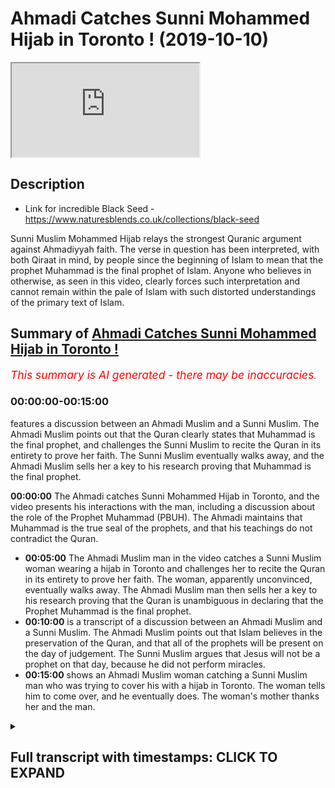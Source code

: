# Ahmadi Catches Sunni Mohammed Hijab in Toronto ! (2019-10-10)

<iframe loading='lazy' allow='autoplay' src='https://www.youtube.com/embed/yl2ifwqqOtQ'></iframe>

## Description

- Link for incredible Black Seed - https://www.naturesblends.co.uk/collections/black-seed 

Sunni Muslim Mohammed Hijab relays the strongest Quranic argument against Ahmadiyyah faith. The verse in question has been interpreted, with both Qiraat in mind, by people since the beginning of Islam to mean that the prophet Muhammad is the final prophet of Islam. Anyone who believes in otherwise, as seen in this video, clearly forces such interpretation and cannot remain within the pale of Islam with such distorted understandings of the primary text of Islam.

## Summary of [Ahmadi Catches Sunni Mohammed Hijab in Toronto !](https://www.youtube.com/watch?v=yl2ifwqqOtQ)


*<span style="color:red; font-size:125%">This summary is AI generated - there may be inaccuracies</span>. [](/)*

### <a onclick="modifyYTiframeseektime('0')">00:00:00-00:15:00</a>

 features a discussion between an Ahmadi Muslim and a Sunni Muslim. The Ahmadi Muslim points out that the Quran clearly states that Muhammad is the final prophet, and challenges the Sunni Muslim to recite the Quran in its entirety to prove her faith. The Sunni Muslim eventually walks away, and the Ahmadi Muslim sells her a key to his research proving that Muhammad is the final prophet.

**<a onclick="modifyYTiframeseektime('0')">00:00:00</a>** The Ahmadi catches Sunni Mohammed Hijab in Toronto, and the video presents his interactions with the man, including a discussion about the role of the Prophet Muhammad (PBUH). The Ahmadi maintains that Muhammad is the true seal of the prophets, and that his teachings do not contradict the Quran.
* **<a onclick="modifyYTiframeseektime('300')">00:05:00</a>** The Ahmadi Muslim man in the video catches a Sunni Muslim woman wearing a hijab in Toronto and challenges her to recite the Quran in its entirety to prove her faith. The woman, apparently unconvinced, eventually walks away. The Ahmadi Muslim man then sells her a key to his research proving that the Quran is unambiguous in declaring that the Prophet Muhammad is the final prophet.
* **<a onclick="modifyYTiframeseektime('600')">00:10:00</a>**  is a transcript of a discussion between an Ahmadi Muslim and a Sunni Muslim. The Ahmadi Muslim points out that Islam believes in the preservation of the Quran, and that all of the prophets will be present on the day of judgement. The Sunni Muslim argues that Jesus will not be a prophet on that day, because he did not perform miracles.
* **<a onclick="modifyYTiframeseektime('900')">00:15:00</a>** shows an Ahmadi Muslim woman catching a Sunni Muslim man who was trying to cover his  with a hijab in Toronto. The woman tells him to come over, and he eventually does. The woman's mother thanks her and the man.

<details><summary><h2>Full transcript with timestamps: CLICK TO EXPAND</h2></summary>

<a onclick="modifyYTiframeseektime('0')">0:00:00</a> Mollie Kuramoto liable catalyzed make  
<a onclick="modifyYTiframeseektime('2')">0:00:02</a> sure that you try these supplements out  
<a onclick="modifyYTiframeseektime('5')">0:00:05</a> there very very good very healthy  
<a onclick="modifyYTiframeseektime('7')">0:00:07</a> natural and you can check the link in  
<a onclick="modifyYTiframeseektime('11')">0:00:11</a> the description box that is nature's  
<a onclick="modifyYTiframeseektime('13')">0:00:13</a> blend black seed oil and they have other  
<a onclick="modifyYTiframeseektime('15')">0:00:15</a> things as well oh yeah a little boy boy  
<a onclick="modifyYTiframeseektime('21')">0:00:21</a> boy hope you enjoy the video so this  
<a onclick="modifyYTiframeseektime('25')">0:00:25</a> first can't be talking about you know  
<a onclick="modifyYTiframeseektime('29')">0:00:29</a> why because the narrative is juices  
<a onclick="modifyYTiframeseektime('34')">0:00:34</a> right he's the second coming of Jesus  
<a onclick="modifyYTiframeseektime('39')">0:00:39</a> this is Jesus in the verse that's  
<a onclick="modifyYTiframeseektime('41')">0:00:41</a> talking there's going to be a prefer  
<a onclick="modifyYTiframeseektime('42')">0:00:42</a> after me called amp so he's the French  
<a onclick="modifyYTiframeseektime('45')">0:00:45</a> in this verse this Jesus Christ is  
<a onclick="modifyYTiframeseektime('49')">0:00:49</a> differentiating between himself and  
<a onclick="modifyYTiframeseektime('51')">0:00:51</a> damnit do you see this point because  
<a onclick="modifyYTiframeseektime('55')">0:00:55</a> Jesus insane embodies Muhammad there's  
<a onclick="modifyYTiframeseektime('59')">0:00:59</a> going to be a prophet after me called  
<a onclick="modifyYTiframeseektime('60')">0:01:00</a> Ahmed and it's not him and it's not a  
<a onclick="modifyYTiframeseektime('64')">0:01:04</a> sir it's a different individual  
<a onclick="modifyYTiframeseektime('65')">0:01:05</a> completely docile said about the  
<a onclick="modifyYTiframeseektime('71')">0:01:11</a> latter-day Messiah right so that's him  
<a onclick="modifyYTiframeseektime('75')">0:01:15</a> but then the moment also prophesied in  
<a onclick="modifyYTiframeseektime('77')">0:01:17</a> the Koran that the latter day Messiah  
<a onclick="modifyYTiframeseektime('79')">0:01:19</a> will come believe it just it's just a  
<a onclick="modifyYTiframeseektime('88')">0:01:28</a> person that that is we believe is Kalam  
<a onclick="modifyYTiframeseektime('90')">0:01:30</a> emit you guys believe it's because era  
<a onclick="modifyYTiframeseektime('96')">0:01:36</a> because he says death right it can be  
<a onclick="modifyYTiframeseektime('98')">0:01:38</a> ISA or again right cuz in the Quran  
<a onclick="modifyYTiframeseektime('101')">0:01:41</a> itself all messengers before the holy  
<a onclick="modifyYTiframeseektime('103')">0:01:43</a> prophet of nine with respect the over  
<a onclick="modifyYTiframeseektime('105')">0:01:45</a> all due respect even if we took even if  
<a onclick="modifyYTiframeseektime('108')">0:01:48</a> we take your interpretation of that  
<a onclick="modifyYTiframeseektime('109')">0:01:49</a> seriously and that Jesus is dead yeah  
<a onclick="modifyYTiframeseektime('111')">0:01:51</a> let's take your interpretation seriously  
<a onclick="modifyYTiframeseektime('112')">0:01:52</a> even if Jesus is dead it doesn't mean  
<a onclick="modifyYTiframeseektime('115')">0:01:55</a> that the person that has to be the next  
<a onclick="modifyYTiframeseektime('116')">0:01:56</a> Messiah is gonna be a map so the result  
<a onclick="modifyYTiframeseektime('120')">0:02:00</a> then we start talking about like the  
<a onclick="modifyYTiframeseektime('122')">0:02:02</a> character ray of the promised Messiah  
<a onclick="modifyYTiframeseektime('123')">0:02:03</a> I'm sorry  
<a onclick="modifyYTiframeseektime('125')">0:02:05</a> because our time with the character and  
<a onclick="modifyYTiframeseektime('127')">0:02:07</a> the signs in the ground that showed that  
<a onclick="modifyYTiframeseektime('129')">0:02:09</a> use ones can give me some idea  
<a onclick="modifyYTiframeseektime('131')">0:02:11</a> truthfulness right but right he's known  
<a onclick="modifyYTiframeseektime('136')">0:02:16</a> as a truthful person right not like the  
<a onclick="modifyYTiframeseektime('138')">0:02:18</a> criteria or somebody to be composite  
<a onclick="modifyYTiframeseektime('140')">0:02:20</a> right which worse are you talking about  
<a onclick="modifyYTiframeseektime('142')">0:02:22</a> I think it's from the Hatice actually  
<a onclick="modifyYTiframeseektime('145')">0:02:25</a> alright so it directly corresponds to  
<a onclick="modifyYTiframeseektime('147')">0:02:27</a> the Quran wreck it doesn't contradict  
<a onclick="modifyYTiframeseektime('149')">0:02:29</a> this I understand what you say you  
<a onclick="modifyYTiframeseektime('155')">0:02:35</a> confuse I understand you look like  
<a onclick="modifyYTiframeseektime('157')">0:02:37</a> you're honest and genuine I'm humble  
<a onclick="modifyYTiframeseektime('160')">0:02:40</a> individual and I respect the fact that  
<a onclick="modifyYTiframeseektime('161')">0:02:41</a> he's taking the time to come and ask me  
<a onclick="modifyYTiframeseektime('163')">0:02:43</a> these questions I really do I'm gonna  
<a onclick="modifyYTiframeseektime('165')">0:02:45</a> give you two or three evidences I think  
<a onclick="modifyYTiframeseektime('167')">0:02:47</a> which means that they don't actually  
<a onclick="modifyYTiframeseektime('169')">0:02:49</a> allow anyone to have any I want you to  
<a onclick="modifyYTiframeseektime('195')">0:03:15</a> come see me by all means come recluses  
<a onclick="modifyYTiframeseektime('201')">0:03:21</a> that's not a problem because I don't  
<a onclick="modifyYTiframeseektime('203')">0:03:23</a> have to give my number to people what's  
<a onclick="modifyYTiframeseektime('205')">0:03:25</a> up with all due respect I've got a lot  
<a onclick="modifyYTiframeseektime('206')">0:03:26</a> of people what Atkins you know but if  
<a onclick="modifyYTiframeseektime('208')">0:03:28</a> someone wants to if someone was to speak  
<a onclick="modifyYTiframeseektime('211')">0:03:31</a> to me I'm gonna be in the conference  
<a onclick="modifyYTiframeseektime('212')">0:03:32</a> tonight so you can come to the  
<a onclick="modifyYTiframeseektime('214')">0:03:34</a> conference he's welcome to the  
<a onclick="modifyYTiframeseektime('215')">0:03:35</a> conference okay and if you want to have  
<a onclick="modifyYTiframeseektime('218')">0:03:38</a> a discussion with me after the  
<a onclick="modifyYTiframeseektime('219')">0:03:39</a> conference  
<a onclick="modifyYTiframeseektime('219')">0:03:39</a> consider this a public and you either go  
<a onclick="modifyYTiframeseektime('222')">0:03:42</a> tell him right yeah cuz yeah I don't  
<a onclick="modifyYTiframeseektime('225')">0:03:45</a> want to waste time with anyone  
<a onclick="modifyYTiframeseektime('227')">0:03:47</a> right we consider this a public  
<a onclick="modifyYTiframeseektime('229')">0:03:49</a> invitation I'm saying consider a public  
<a onclick="modifyYTiframeseektime('236')">0:03:56</a> invitation okay a public invitation for  
<a onclick="modifyYTiframeseektime('239')">0:03:59</a> you your your friend that you're  
<a onclick="modifyYTiframeseektime('241')">0:04:01</a> considering a scholar yeah he's a  
<a onclick="modifyYTiframeseektime('242')">0:04:02</a> scholar in the Hadees so you know fine  
<a onclick="modifyYTiframeseektime('247')">0:04:07</a> obviously I can't nope it's not about  
<a onclick="modifyYTiframeseektime('249')">0:04:09</a> being you bro finally the true facility  
<a onclick="modifyYTiframeseektime('253')">0:04:13</a> even if I don't approve you right I  
<a onclick="modifyYTiframeseektime('254')">0:04:14</a> couldn't right yeah it's not it's  
<a onclick="modifyYTiframeseektime('257')">0:04:17</a> alright if you had the truth and I  
<a onclick="modifyYTiframeseektime('259')">0:04:19</a> didn't I would not be able to prove you  
<a onclick="modifyYTiframeseektime('260')">0:04:20</a> wrong if I tried to prove to you that  
<a onclick="modifyYTiframeseektime('262')">0:04:22</a> two plus two equals five whatever  
<a onclick="modifyYTiframeseektime('264')">0:04:24</a> however clever I am it's not gonna work  
<a onclick="modifyYTiframeseektime('266')">0:04:26</a> because no one's gonna believe it I  
<a onclick="modifyYTiframeseektime('270')">0:04:30</a> think this is less complicated because  
<a onclick="modifyYTiframeseektime('272')">0:04:32</a> you have a prophet saying let there be a  
<a onclick="modifyYTiframeseektime('273')">0:04:33</a> body there's no prefer to me you have in  
<a onclick="modifyYTiframeseektime('276')">0:04:36</a> the Quran it says Ottoman Navy in that  
<a onclick="modifyYTiframeseektime('278')">0:04:38</a> he's the fine no profit no just so it's  
<a onclick="modifyYTiframeseektime('281')">0:04:41</a> to Christ there's a long time that's to  
<a onclick="modifyYTiframeseektime('284')">0:04:44</a> you there's to your heart I'm a seal and  
<a onclick="modifyYTiframeseektime('287')">0:04:47</a> heart Tim is final seal bro do you know  
<a onclick="modifyYTiframeseektime('293')">0:04:53</a> the phrase oh there's two Korat you can  
<a onclick="modifyYTiframeseektime('296')">0:04:56</a> recite it as hot n and hot Tim hard time  
<a onclick="modifyYTiframeseektime('299')">0:04:59</a> means the seal of the prophets heart Tim  
<a onclick="modifyYTiframeseektime('302')">0:05:02</a> means the final prophet heart it means  
<a onclick="modifyYTiframeseektime('304')">0:05:04</a> your is the final one unless someone  
<a onclick="modifyYTiframeseektime('307')">0:05:07</a> wants to say I don't believe in that  
<a onclick="modifyYTiframeseektime('308')">0:05:08</a> Quran in that case I'll say if that  
<a onclick="modifyYTiframeseektime('311')">0:05:11</a> person says I'm sorry to say because the  
<a onclick="modifyYTiframeseektime('313')">0:05:13</a> Quran says if I taught me no know about  
<a onclick="modifyYTiframeseektime('315')">0:05:15</a> leaky tabby or check for an IV Bob do  
<a onclick="modifyYTiframeseektime('317')">0:05:17</a> you believe in Plus of the book and  
<a onclick="modifyYTiframeseektime('318')">0:05:18</a> disbelieve in parts of the book so you  
<a onclick="modifyYTiframeseektime('320')">0:05:20</a> believe in it when it's in line with  
<a onclick="modifyYTiframeseektime('322')">0:05:22</a> your with what scholars say and you just  
<a onclick="modifyYTiframeseektime('325')">0:05:25</a> believe in it when it's more in line  
<a onclick="modifyYTiframeseektime('326')">0:05:26</a> with and that's what the Quran says it  
<a onclick="modifyYTiframeseektime('328')">0:05:28</a> Taliban al bab has been duly level mercy  
<a onclick="modifyYTiframeseektime('331')">0:05:31</a> happy no Maryam Allah since that they've  
<a onclick="modifyYTiframeseektime('333')">0:05:33</a> taken the rabbi's in the priests as God  
<a onclick="modifyYTiframeseektime('335')">0:05:35</a> to precise a lot and I said no Maria so  
<a onclick="modifyYTiframeseektime('338')">0:05:38</a> as far as not to fall into that category  
<a onclick="modifyYTiframeseektime('340')">0:05:40</a> of people and then I'd even had him who  
<a onclick="modifyYTiframeseektime('345')">0:05:45</a> who was an extra Sein  
<a onclick="modifyYTiframeseektime('347')">0:05:47</a> he said we didn't used to take her who  
<a onclick="modifyYTiframeseektime('349')">0:05:49</a> didn't used to say Carabas amongst as  
<a onclick="modifyYTiframeseektime('351')">0:05:51</a> gods besides God then the Prophet said  
<a onclick="modifyYTiframeseektime('353')">0:05:53</a> to him did they not make Hallel what  
<a onclick="modifyYTiframeseektime('355')">0:05:55</a> alarm it's Haram and make her a llama  
<a onclick="modifyYTiframeseektime('358')">0:05:58</a> Talon and they said he said yeah so the  
<a onclick="modifyYTiframeseektime('360')">0:06:00</a> point is is that you've all got to be  
<a onclick="modifyYTiframeseektime('361')">0:06:01</a> clear we speaking to Christians with a  
<a onclick="modifyYTiframeseektime('363')">0:06:03</a> look for example truly is not mentioned  
<a onclick="modifyYTiframeseektime('365')">0:06:05</a> in your Bible co-equal co-channel  
<a onclick="modifyYTiframeseektime('368')">0:06:08</a> persons of the Trinity you know this was  
<a onclick="modifyYTiframeseektime('370')">0:06:10</a> the development that came 300 years  
<a onclick="modifyYTiframeseektime('372')">0:06:12</a> after which they show us something  
<a onclick="modifyYTiframeseektime('373')">0:06:13</a> concrete within your own unpreserved  
<a onclick="modifyYTiframeseektime('375')">0:06:15</a> texts we're saying we're even better  
<a onclick="modifyYTiframeseektime('377')">0:06:17</a> than look we have the same preserved  
<a onclick="modifyYTiframeseektime('379')">0:06:19</a> text look ucky me and you have preserved  
<a onclick="modifyYTiframeseektime('381')">0:06:21</a> text they don't have preserved text  
<a onclick="modifyYTiframeseektime('384')">0:06:24</a> we agree with the anus Allah we have a  
<a onclick="modifyYTiframeseektime('386')">0:06:26</a> perfect it's a perfect book and is  
<a onclick="modifyYTiframeseektime('388')">0:06:28</a> preserved no one can say this verse is  
<a onclick="modifyYTiframeseektime('389')">0:06:29</a> not meant to be recited like that if I  
<a onclick="modifyYTiframeseektime('391')">0:06:31</a> say heart him unless why if someone says  
<a onclick="modifyYTiframeseektime('395')">0:06:35</a> yeah so if someone says this there's  
<a onclick="modifyYTiframeseektime('398')">0:06:38</a> only two you can't have a different  
<a onclick="modifyYTiframeseektime('400')">0:06:40</a> interpretation I'm saying this I'm  
<a onclick="modifyYTiframeseektime('402')">0:06:42</a> saying that if this are these are the  
<a onclick="modifyYTiframeseektime('404')">0:06:44</a> two only ways to reciting at verse 10  
<a onclick="modifyYTiframeseektime('407')">0:06:47</a> and hurt him  
<a onclick="modifyYTiframeseektime('408')">0:06:48</a> yeah hard time means the seal you're  
<a onclick="modifyYTiframeseektime('410')">0:06:50</a> right I agree with you  
<a onclick="modifyYTiframeseektime('411')">0:06:51</a> ha Tim means their final like for  
<a onclick="modifyYTiframeseektime('416')">0:06:56</a> example you can recite you know malakoma  
<a onclick="modifyYTiframeseektime('418')">0:06:58</a> dean malakoma team is the owner of the  
<a onclick="modifyYTiframeseektime('420')">0:07:00</a> day of judgment  
<a onclick="modifyYTiframeseektime('421')">0:07:01</a> Mele Chioma Dean sick one forgot family  
<a onclick="modifyYTiframeseektime('431')">0:07:11</a> this is it malakoma Deen means owner of  
<a onclick="modifyYTiframeseektime('433')">0:07:13</a> the day of judgment Malek Yama team  
<a onclick="modifyYTiframeseektime('436')">0:07:16</a> malakoma team means the king of the day  
<a onclick="modifyYTiframeseektime('439')">0:07:19</a> of judgment now if someone says I don't  
<a onclick="modifyYTiframeseektime('441')">0:07:21</a> believe that Allah is the king of the  
<a onclick="modifyYTiframeseektime('442')">0:07:22</a> day of judgment I don't believe that  
<a onclick="modifyYTiframeseektime('445')">0:07:25</a> I'll say why are you disbelieving in to  
<a onclick="modifyYTiframeseektime('447')">0:07:27</a> us I say Mele kill me Dean I think the  
<a onclick="modifyYTiframeseektime('449')">0:07:29</a> Sony verse from Quran Allah says Allah  
<a onclick="modifyYTiframeseektime('451')">0:07:31</a> is the owner yeah so you believe this is  
<a onclick="modifyYTiframeseektime('455')">0:07:35</a> haunted so hot it is preserved yes you  
<a onclick="modifyYTiframeseektime('458')">0:07:38</a> know you're not gonna say that the word  
<a onclick="modifyYTiframeseektime('459')">0:07:39</a> heart him is unpreserved the one's heart  
<a onclick="modifyYTiframeseektime('461')">0:07:41</a> him and heart and both of them are  
<a onclick="modifyYTiframeseektime('462')">0:07:42</a> preserved Plus Alliance preserve pipe if  
<a onclick="modifyYTiframeseektime('465')">0:07:45</a> if hearten is preserved and the Quran is  
<a onclick="modifyYTiframeseektime('467')">0:07:47</a> preserved  
<a onclick="modifyYTiframeseektime('468')">0:07:48</a> there's only one more thing you can do  
<a onclick="modifyYTiframeseektime('470')">0:07:50</a> now you have to go into the books of the  
<a onclick="modifyYTiframeseektime('474')">0:07:54</a> Arabs the three Arabs the poetry the  
<a onclick="modifyYTiframeseektime('478')">0:07:58</a> power miss Oracle the dictionaries and  
<a onclick="modifyYTiframeseektime('481')">0:08:01</a> find me anyone that says heart him does  
<a onclick="modifyYTiframeseektime('484')">0:08:04</a> not mean the final if you find that  
<a onclick="modifyYTiframeseektime('486')">0:08:06</a> allow shake your hand and agree with you  
<a onclick="modifyYTiframeseektime('488')">0:08:08</a> but if you can't find that then we must  
<a onclick="modifyYTiframeseektime('490')">0:08:10</a> agree the Quran is explicit and is  
<a onclick="modifyYTiframeseektime('493')">0:08:13</a> unequivocal and it's unambiguous and is  
<a onclick="modifyYTiframeseektime('496')">0:08:16</a> completely clear in the fact that the  
<a onclick="modifyYTiframeseektime('500')">0:08:20</a> Quran says ha Tim which means the final  
<a onclick="modifyYTiframeseektime('504')">0:08:24</a> not only hot ember hurt him you see the  
<a onclick="modifyYTiframeseektime('506')">0:08:26</a> point here this is a lie it is an  
<a onclick="modifyYTiframeseektime('509')">0:08:29</a> impossible verse to translate the other  
<a onclick="modifyYTiframeseektime('511')">0:08:31</a> way cut him yeah  
<a onclick="modifyYTiframeseektime('514')">0:08:34</a> I'm selling you a key I've done the  
<a onclick="modifyYTiframeseektime('516')">0:08:36</a> research I can't  
<a onclick="modifyYTiframeseektime('517')">0:08:37</a> for to make a mistake do you know how  
<a onclick="modifyYTiframeseektime('518')">0:08:38</a> many people are gonna watch this I can't  
<a onclick="modifyYTiframeseektime('520')">0:08:40</a> afford to make a mistake yeah I've read  
<a onclick="modifyYTiframeseektime('524')">0:08:44</a> yeah I can't right now I can't afford to  
<a onclick="modifyYTiframeseektime('527')">0:08:47</a> make a mistake Hatem means the final and  
<a onclick="modifyYTiframeseektime('529')">0:08:49</a> so if that was not the case they would  
<a onclick="modifyYTiframeseektime('532')">0:08:52</a> be making thousands of videos about me  
<a onclick="modifyYTiframeseektime('534')">0:08:54</a> saying look he doesn't even know Arabic  
<a onclick="modifyYTiframeseektime('536')">0:08:56</a> because Hudson doesn't mean final like  
<a onclick="modifyYTiframeseektime('544')">0:09:04</a> Malik and Malik you have Malik is a  
<a onclick="modifyYTiframeseektime('547')">0:09:07</a> killer of the Quran which means owner  
<a onclick="modifyYTiframeseektime('550')">0:09:10</a> yes yes it's true killer as at the Quran  
<a onclick="modifyYTiframeseektime('553')">0:09:13</a> I'm sure you're aware of this yeah so  
<a onclick="modifyYTiframeseektime('555')">0:09:15</a> you can recite them if you look at the  
<a onclick="modifyYTiframeseektime('557')">0:09:17</a> Quran you can recite for Tom Foreman  
<a onclick="modifyYTiframeseektime('558')">0:09:18</a> alhamdulillah blah I mean I marry Keo it  
<a onclick="modifyYTiframeseektime('562')">0:09:22</a> could be seal of the prophets  
<a onclick="modifyYTiframeseektime('565')">0:09:25</a> look cannot be a contradiction  
<a onclick="modifyYTiframeseektime('567')">0:09:27</a> look yeah when you have a killer like  
<a onclick="modifyYTiframeseektime('570')">0:09:30</a> that if you never be contradictory to  
<a onclick="modifyYTiframeseektime('572')">0:09:32</a> each other that means you're saying this  
<a onclick="modifyYTiframeseektime('573')">0:09:33</a> contradiction the Quran sorry look  
<a onclick="modifyYTiframeseektime('575')">0:09:35</a> there's the point is not preserved or  
<a onclick="modifyYTiframeseektime('577')">0:09:37</a> that is contradicting itself or you try  
<a onclick="modifyYTiframeseektime('579')">0:09:39</a> and bring out some new Arabic some funky  
<a onclick="modifyYTiframeseektime('581')">0:09:41</a> Arabic but in either three cases the  
<a onclick="modifyYTiframeseektime('583')">0:09:43</a> situation is one situation is the Quran  
<a onclick="modifyYTiframeseektime('586')">0:09:46</a> says it's the final prophet and there's  
<a onclick="modifyYTiframeseektime('587')">0:09:47</a> no way of bypassing that unless someone  
<a onclick="modifyYTiframeseektime('590')">0:09:50</a> does some kind of Co for you see what  
<a onclick="modifyYTiframeseektime('593')">0:09:53</a> I'm trying to say you have to say that  
<a onclick="modifyYTiframeseektime('595')">0:09:55</a> the finds are contradicting itself you  
<a onclick="modifyYTiframeseektime('596')">0:09:56</a> have says I'm preserved or you say the  
<a onclick="modifyYTiframeseektime('598')">0:09:58</a> Arabic I've got it completely wrong and  
<a onclick="modifyYTiframeseektime('599')">0:09:59</a> you give me some evidences from the  
<a onclick="modifyYTiframeseektime('601')">0:10:01</a> first 300 pre Islam show me that you get  
<a onclick="modifyYTiframeseektime('604')">0:10:04</a> aunt Alicia dead or the Lockhart's of  
<a onclick="modifyYTiframeseektime('606')">0:10:06</a> the Arabs and tell me that you know give  
<a onclick="modifyYTiframeseektime('609')">0:10:09</a> me some evidence that Hakim doesn't mean  
<a onclick="modifyYTiframeseektime('611')">0:10:11</a> you have to go yeah I'm finish is  
<a onclick="modifyYTiframeseektime('614')">0:10:14</a> anything you want to say to that  
<a onclick="modifyYTiframeseektime('616')">0:10:16</a> do you see does that make sense for it  
<a onclick="modifyYTiframeseektime('617')">0:10:17</a> makes sense but I we have like we like  
<a onclick="modifyYTiframeseektime('621')">0:10:21</a> we have some like Arabic dictionary  
<a onclick="modifyYTiframeseektime('623')">0:10:23</a> right yes we we only seem cotton but you  
<a onclick="modifyYTiframeseektime('631')">0:10:31</a> only believe in the seal of the prophets  
<a onclick="modifyYTiframeseektime('633')">0:10:33</a> like that that's that's the that's the  
<a onclick="modifyYTiframeseektime('635')">0:10:35</a> first the translation the first seal of  
<a onclick="modifyYTiframeseektime('637')">0:10:37</a> the process is find us  
<a onclick="modifyYTiframeseektime('638')">0:10:38</a> even I like are saying that right so I'm  
<a onclick="modifyYTiframeseektime('643')">0:10:43</a> a Muslim right regardless I are you a  
<a onclick="modifyYTiframeseektime('645')">0:10:45</a> Muslim that believes in the preservation  
<a onclick="modifyYTiframeseektime('646')">0:10:46</a> of the Quran yes all right so when I say  
<a onclick="modifyYTiframeseektime('649')">0:10:49</a> if I  
<a onclick="modifyYTiframeseektime('649')">0:10:49</a> I'm reciting the Quran now and I'm in  
<a onclick="modifyYTiframeseektime('652')">0:10:52</a> the prayer and I say Mele Chioma Dean  
<a onclick="modifyYTiframeseektime('654')">0:10:54</a> are you gonna correct me not Malik Malik  
<a onclick="modifyYTiframeseektime('659')">0:10:59</a> Malik means King but it's you know the  
<a onclick="modifyYTiframeseektime('663')">0:11:03</a> son cannot ten ways you can recite the  
<a onclick="modifyYTiframeseektime('665')">0:11:05</a> Quran four of them you can recite them  
<a onclick="modifyYTiframeseektime('668')">0:11:08</a> the word Malik oh now there's six of  
<a onclick="modifyYTiframeseektime('670')">0:11:10</a> them which is actually more you can say  
<a onclick="modifyYTiframeseektime('672')">0:11:12</a> Malik so if I say Malik comedy no they  
<a onclick="modifyYTiframeseektime('676')">0:11:16</a> don't mean the same one means honor and  
<a onclick="modifyYTiframeseektime('678')">0:11:18</a> one means King but we say as Muslims we  
<a onclick="modifyYTiframeseektime('680')">0:11:20</a> believe that Allah is the owner and the  
<a onclick="modifyYTiframeseektime('682')">0:11:22</a> king you can go on our scale in via MIDI  
<a onclick="modifyYTiframeseektime('684')">0:11:24</a> scholars none of them are gonna deny  
<a onclick="modifyYTiframeseektime('685')">0:11:25</a> that Allah is the owner and the king  
<a onclick="modifyYTiframeseektime('686')">0:11:26</a> because as far as I know they don't deny  
<a onclick="modifyYTiframeseektime('688')">0:11:28</a> the Quran they don't deny the  
<a onclick="modifyYTiframeseektime('689')">0:11:29</a> preservation of the Quran right and that  
<a onclick="modifyYTiframeseektime('691')">0:11:31</a> they will preserve through the crowds  
<a onclick="modifyYTiframeseektime('693')">0:11:33</a> right let's say that it is true right  
<a onclick="modifyYTiframeseektime('695')">0:11:35</a> yes let's say he's the last prophet but  
<a onclick="modifyYTiframeseektime('698')">0:11:38</a> then you guys now believe that you saw  
<a onclick="modifyYTiframeseektime('700')">0:11:40</a> will come down remember he's not a  
<a onclick="modifyYTiframeseektime('702')">0:11:42</a> prophet or are you guys gonna strip them  
<a onclick="modifyYTiframeseektime('704')">0:11:44</a> away of prophet he's gonna come back  
<a onclick="modifyYTiframeseektime('707')">0:11:47</a> when he comes back like all the prophets  
<a onclick="modifyYTiframeseektime('709')">0:11:49</a> the beginning brother all the prophets  
<a onclick="modifyYTiframeseektime('711')">0:11:51</a> America it's not just I say no one makes  
<a onclick="modifyYTiframeseektime('715')">0:11:55</a> a distinction look the day of judgment  
<a onclick="modifyYTiframeseektime('718')">0:11:58</a> is as real as this world all of the  
<a onclick="modifyYTiframeseektime('721')">0:12:01</a> prophets are going to be raised on the  
<a onclick="modifyYTiframeseektime('722')">0:12:02</a> day of judgment do you agree alright so  
<a onclick="modifyYTiframeseektime('725')">0:12:05</a> when they come back are they gonna come  
<a onclick="modifyYTiframeseektime('726')">0:12:06</a> back as prophets ah  
<a onclick="modifyYTiframeseektime('728')">0:12:08</a> now if they come back as prophets or do  
<a onclick="modifyYTiframeseektime('730')">0:12:10</a> you believe there's going to be prophesy  
<a onclick="modifyYTiframeseektime('735')">0:12:15</a> their functionality as a prophet as a  
<a onclick="modifyYTiframeseektime('738')">0:12:18</a> law giver as someone who has been  
<a onclick="modifyYTiframeseektime('740')">0:12:20</a> receiving wahi to guide the people that  
<a onclick="modifyYTiframeseektime('743')">0:12:23</a> has come to a cessation at their death  
<a onclick="modifyYTiframeseektime('748')">0:12:28</a> I'm given example it doesn't have to be  
<a onclick="modifyYTiframeseektime('750')">0:12:30</a> right and there's difference between  
<a onclick="modifyYTiframeseektime('751')">0:12:31</a> between what is the difference maybe and  
<a onclick="modifyYTiframeseektime('755')">0:12:35</a> so the point I'm making to you is this  
<a onclick="modifyYTiframeseektime('757')">0:12:37</a> is that the argument falls on his face  
<a onclick="modifyYTiframeseektime('759')">0:12:39</a> when we talk about okay he's going to  
<a onclick="modifyYTiframeseektime('760')">0:12:40</a> come back well all of the professor's  
<a onclick="modifyYTiframeseektime('762')">0:12:42</a> will come back even worse than this okay  
<a onclick="modifyYTiframeseektime('764')">0:12:44</a> you will be less knowledge Alistair all  
<a onclick="modifyYTiframeseektime('767')">0:12:47</a> Miraj when the prof  
<a onclick="modifyYTiframeseektime('769')">0:12:49</a> actually believe insufficient I  
<a onclick="modifyYTiframeseektime('771')">0:12:51</a> understand fine let's move on but the  
<a onclick="modifyYTiframeseektime('774')">0:12:54</a> point is on the day of judgment on the  
<a onclick="modifyYTiframeseektime('776')">0:12:56</a> day of judgment it's as simple as this  
<a onclick="modifyYTiframeseektime('778')">0:12:58</a> we believe all the prophets are going to  
<a onclick="modifyYTiframeseektime('780')">0:13:00</a> be there  
<a onclick="modifyYTiframeseektime('780')">0:13:00</a> now you asked it asking me well Jesus  
<a onclick="modifyYTiframeseektime('784')">0:13:04</a> will his thing is his placement as a  
<a onclick="modifyYTiframeseektime('788')">0:13:08</a> prophet be stripped away from I'll ask  
<a onclick="modifyYTiframeseektime('790')">0:13:10</a> you the same question all of those  
<a onclick="modifyYTiframeseektime('791')">0:13:11</a> people are going to be prophets but  
<a onclick="modifyYTiframeseektime('793')">0:13:13</a> their functionality yes  
<a onclick="modifyYTiframeseektime('796')">0:13:16</a> well not who's gonna be the leader of  
<a onclick="modifyYTiframeseektime('797')">0:13:17</a> them Mohamed Salah son I was laughing  
<a onclick="modifyYTiframeseektime('800')">0:13:20</a> but is it Mohamed Salah I said I was  
<a onclick="modifyYTiframeseektime('803')">0:13:23</a> gonna do so file and Cobra and so-and-so  
<a onclick="modifyYTiframeseektime('804')">0:13:24</a> fry the point is not about this is about  
<a onclick="modifyYTiframeseektime('810')">0:13:30</a> chronology you're saying to me because  
<a onclick="modifyYTiframeseektime('813')">0:13:33</a> you're saying this is the only argument  
<a onclick="modifyYTiframeseektime('815')">0:13:35</a> you really have now touching on straws  
<a onclick="modifyYTiframeseektime('816')">0:13:36</a> you left you're saying that look do you  
<a onclick="modifyYTiframeseektime('819')">0:13:39</a> guys believe in a second coming of Jesus  
<a onclick="modifyYTiframeseektime('821')">0:13:41</a> now that must that must mean necessarily  
<a onclick="modifyYTiframeseektime('822')">0:13:42</a> that there's another professor from  
<a onclick="modifyYTiframeseektime('825')">0:13:45</a> Mohammed well I'm saying we believe that  
<a onclick="modifyYTiframeseektime('827')">0:13:47</a> all of the profitable Mohammed in the  
<a onclick="modifyYTiframeseektime('829')">0:13:49</a> day of judgment Mohammed is gonna come  
<a onclick="modifyYTiframeseektime('830')">0:13:50</a> back as well then if all of them are  
<a onclick="modifyYTiframeseektime('835')">0:13:55</a> gonna come back they're gonna come back  
<a onclick="modifyYTiframeseektime('841')">0:14:01</a> in a different capacity because I'll  
<a onclick="modifyYTiframeseektime('843')">0:14:03</a> assess you for the word Nabi it means  
<a onclick="modifyYTiframeseektime('845')">0:14:05</a> you you know being given news or  
<a onclick="modifyYTiframeseektime('847')">0:14:07</a> something yeah you've been given news  
<a onclick="modifyYTiframeseektime('849')">0:14:09</a> now they're not coming back to be given  
<a onclick="modifyYTiframeseektime('850')">0:14:10</a> news and then deliver that news they're  
<a onclick="modifyYTiframeseektime('852')">0:14:12</a> coming back to be judged for example or  
<a onclick="modifyYTiframeseektime('855')">0:14:15</a> in the case of Jesus to make a judgement  
<a onclick="modifyYTiframeseektime('857')">0:14:17</a> okay they come back with specified rules  
<a onclick="modifyYTiframeseektime('860')">0:14:20</a> not with the role that they had before  
<a onclick="modifyYTiframeseektime('862')">0:14:22</a> so the point I'm making sure that the  
<a onclick="modifyYTiframeseektime('865')">0:14:25</a> verse see look you have to say it  
<a onclick="modifyYTiframeseektime('867')">0:14:27</a> yourself you and this shows I'm not  
<a onclick="modifyYTiframeseektime('870')">0:14:30</a> saying that it's about you bro I'm  
<a onclick="modifyYTiframeseektime('871')">0:14:31</a> saying it shows you you're willing to  
<a onclick="modifyYTiframeseektime('872')">0:14:32</a> leave all of Islam for Ahmadiyya because  
<a onclick="modifyYTiframeseektime('875')">0:14:35</a> you will intimate the Quran contradicts  
<a onclick="modifyYTiframeseektime('877')">0:14:37</a> itself yeah which would be impossible  
<a onclick="modifyYTiframeseektime('879')">0:14:39</a> unless I said not a godly word in order  
<a onclick="modifyYTiframeseektime('882')">0:14:42</a> to avoid the fact that the verse says  
<a onclick="modifyYTiframeseektime('884')">0:14:44</a> why it says which is it shows you it's  
<a onclick="modifyYTiframeseektime('886')">0:14:46</a> quite disturbing the point I'm making it  
<a onclick="modifyYTiframeseektime('889')">0:14:49</a> to you is very simple right the Quran  
<a onclick="modifyYTiframeseektime('891')">0:14:51</a> says that Prophet Muhammad is the final  
<a onclick="modifyYTiframeseektime('894')">0:14:54</a> prophet ha terminally  
<a onclick="modifyYTiframeseektime('895')">0:14:55</a> let's let it be there yeah that's how it  
<a onclick="modifyYTiframeseektime('900')">0:15:00</a> is  
<a onclick="modifyYTiframeseektime('902')">0:15:02</a> the stethoscope the scholar brother tell  
<a onclick="modifyYTiframeseektime('907')">0:15:07</a> him to come  
<a onclick="modifyYTiframeseektime('907')">0:15:07</a> please mr. saga Koopa come yes it's our  
<a onclick="modifyYTiframeseektime('914')">0:15:14</a> life  
<a onclick="modifyYTiframeseektime('915')">0:15:15</a> all right thank you thank you mom thank  
<a onclick="modifyYTiframeseektime('917')">0:15:17</a> you  
</details>